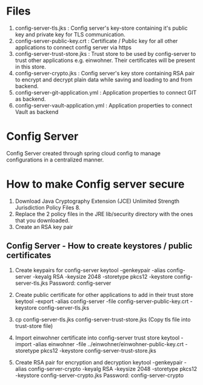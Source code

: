 Files
=====
1. config-server-tls.jks : Config server's key-store containing it's public key and private key for TLS communication.
2. config-server-public-key.crt : Certificate / Public key for all other applications to connect config server via https
3. config-server-trust-store.jks : Trust store to be used by config-server to trust other applications e.g. einwohner. Their certificates will be present in this store.
4. config-server-crypto.jks : Config server's key store containing RSA pair to encrypt and decrypt plain data while saving and loading to and from backend.
5. config-server-git-application.yml : Application properties to connect GIT as backend.
6. config-server-vault-application.yml : Application properties to connect Vault as backend

# Config Server

Config Server created through spring cloud config to manage configurations in a centralized manner.

How to make Config server secure
================================
1. Download Java Cryptography Extension (JCE) Unlimited Strength Jurisdiction Policy Files 8.
2. Replace the 2 policy files in the JRE lib/security directory with the ones that you downloaded.
3. Create an RSA key pair

Config Server - How to create keystores / public certificates
-------------------------------------------------------------
1. Create keypairs for config-server
 keytool -genkeypair -alias config-server -keyalg RSA -keysize 2048 -storetype pkcs12 -keystore config-server-tls.jks
 Password: config-server
 
2. Create public certificate for other applications to add in their trust store
 keytool -export -alias config-server -file config-server-public-key.crt -keystore config-server-tls.jks

3. cp config-server-tls.jks config-server-trust-store.jks (Copy tls file into trust-store file)

4. Import einwohner certificate into config-server trust store
 keytool -import -alias einwohner -file ../einwohner/einwohner-public-key.crt -storetype pkcs12 -keystore config-server-trust-store.jks

4. Create RSA pair for encryption and decryption
  keytool -genkeypair -alias config-server-crypto -keyalg RSA -keysize 2048 -storetype pkcs12 -keystore config-server-crypto.jks
  Password: config-server-crypto
